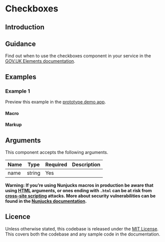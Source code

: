 # Checkboxes

## Introduction



## Guidance

Find out when to use the checkboxes component in your service in the [GOV.UK Elements documentation](http://govuk-elements.herokuapp.com/).

## Examples

### Example 1

Preview this example in the [prototype demo app]().

#### Macro

#### Markup

## Arguments

This component accepts the following arguments.

|Name|Type|Required|Description|
|---|---|---|---|
|name|string|Yes||

**Warning: If you’re using Nunjucks macros in production be aware that using <abbr title="HyperText Markup Language">HTML</abbr> arguments, or ones ending with `.html` can be at risk from [cross-site scripting](https://en.wikipedia.org/wiki/Cross-site_scripting) attacks. More about security vulnerabilities can be found in the [Nunjucks documentation](https://mozilla.github.io/nunjucks/api.html#user-defined-templates-warning).**

## Licence

Unless otherwise stated, this codebase is released under the [MIT License](https://github.com/whatterz/govuk-prototype-kit-macros/blob/master/LICENSE). This covers both the codebase and any sample code in the documentation.